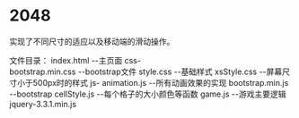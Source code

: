 # 2048
实现了不同尺寸的适应以及移动端的滑动操作。

文件目录：
index.html --主页面
css-<br/>
    bootstrap.min.css --bootstrap文件
    style.css --基础样式
    xsStyle.css --屏幕尺寸小于500px时的样式
js-
    animation.js --所有动画效果的实现
    bootstrap.min.js --bootstrap
    cellStyle.js --每个格子的大小颜色等函数
    game.js --游戏主要逻辑
    jquery-3.3.1.min.js
